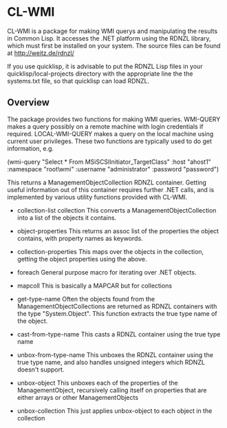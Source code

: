 CL-WMI
=======

CL-WMI is a package for making WMI querys and manipulating the results in Common Lisp. 
It accesses the .NET platform using the RDNZL library, which must first be installed on your system.
The source files can be found at http://weitz.de/rdnzl/

If you use quicklisp, it is advisable to put the RDNZL Lisp files in your quicklisp/local-projects directory
with the appropriate line the the systems.txt file, so that quicklisp can load RDNZL.

Overview
-----------

The package provides two functions for making WMI queries. WMI-QUERY makes a query possibly on a 
remote machine with login credentials if required. LOCAL-WMI-QUERY makes a query on the local machine
using current user privileges. These two functions are typically used to do get information, e.g.

(wmi-query "Select * From MSiSCSIInitiator_TargetClass" 
	   :host "ahost1"
	   :namespace "root\\wmi"
	   :username "administrator"
	   :password "password")

This returns a ManagementObjectCollection RDNZL container. Getting useful information out of this container
requires further .NET calls, and is implemented by various utility functions provided with CL-WMI.

* collection-list collection
This converts a ManagementObjectCollection into a list of the objects it contains.

* object-properties
This returns an assoc list of the properties the object contains, with property names as keywords.

* collection-properties	
This maps over the objects in the collection, getting the object properties using the above.

* foreach
General purpose macro for iterating over .NET objects. 

* mapcoll
This is basically a MAPCAR but for collections

* get-type-name
Often the objects found from the ManagementObjectCollections are returned as RDNZL containers with the type
"System.Object". This function extracts the true type name of the object.

* cast-from-type-name
This casts a RDNZL container using the true type name

* unbox-from-type-name
This unboxes the RDNZL container using the true type name, and also handles unsigned integers which RDNZL doesn't
support.

* unbox-object
This unboxes each of the properties of the ManagementObject, recursively calling itself on properties that 
are either arrays or other ManagementObjects

* unbox-collection
This just applies unbox-object to each object in the collection

